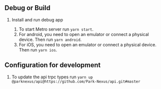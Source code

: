 ## Debug or Build

1. Install and run debug app

   1. To start Metro server run `yarn start`.
   2. For android, you need to open an emulator or connect a physical device. Then run `yarn android`.
   3. For iOS, you need to open an emulator or connect a physical device. Then run `yarn ios`.

## Configuration for development

1. To update the api trpc types run `yarn up @parknexus/api@https://github.com/Park-Nexus/api.git#master`
